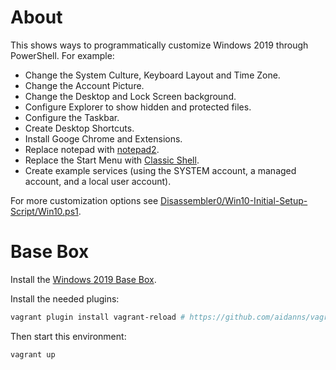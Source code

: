 # About

This shows ways to programmatically customize Windows 2019 through PowerShell. For example:

* Change the System Culture, Keyboard Layout and Time Zone.
* Change the Account Picture.
* Change the Desktop and Lock Screen background.
* Configure Explorer to show hidden and protected files.
* Configure the Taskbar.
* Create Desktop Shortcuts.
* Install Googe Chrome and Extensions.
* Replace notepad with [notepad2](http://www.flos-freeware.ch/notepad2.html).
* Replace the Start Menu with [Classic Shell](http://www.classicshell.net/).
* Create example services (using the SYSTEM account, a managed account, and a local user account).

For more customization options see [Disassembler0/Win10-Initial-Setup-Script/Win10.ps1](https://github.com/Disassembler0/Win10-Initial-Setup-Script/blob/master/Win10.ps1).

# Base Box

Install the [Windows 2019 Base Box](https://github.com/rgl/windows-2016-vagrant).

Install the needed plugins:

```bash
vagrant plugin install vagrant-reload # https://github.com/aidanns/vagrant-reload
```

Then start this environment:

```bash
vagrant up
```
